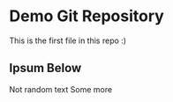 # Demo Git Repository

This is the first file in this repo :)

## Ipsum Below
Not random text
Some more